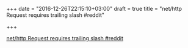 +++
date = "2016-12-26T22:15:10+03:00"
draft = true
title = "net/http Request requires trailing slash  #reddit"

+++

<p><a href="https://t.co/J68KZAGXXS">net/http Request requires trailing slash  #reddit</a></p>
